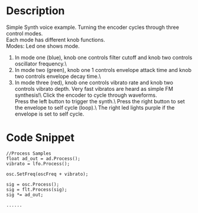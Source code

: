 # Description
Simple Synth voice example. Turning the encoder cycles through three control modes.  
Each mode has different knob functions.  
Modes:  Led one shows mode.  
1. In mode one (blue), knob one controls filter cutoff and knob two controls oscillator frequency.\ 
2. In mode two (green), knob one 1 controls envelope attack time and knob two controls envelope decay time.\ 
3. In mode three (red), knob one controls vibrato rate and knob two controls vibrato depth. Very fast vibratos are heard as simple FM synthesis!\ 
Click the encoder to cycle through waveforms.\
Press the left button to trigger the synth.\ 
Press the right button to set the envelope to self cycle (loop).\ 
The right led lights purple if the envelope is set to self cycle.

# Code Snippet

    //Process Samples
    float ad_out = ad.Process();
    vibrato = lfo.Process();
    
    osc.SetFreq(oscFreq + vibrato);
    
    sig = osc.Process();
    sig = flt.Process(sig);
    sig *= ad_out;
    
    ......

    

